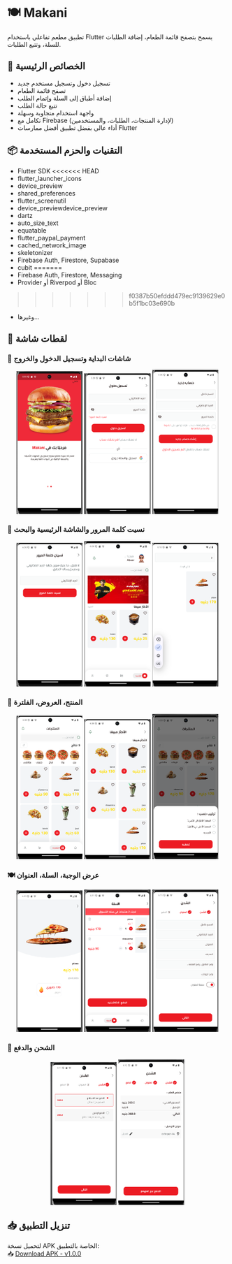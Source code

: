 # 🍽️ Makani

تطبيق مطعم تفاعلي باستخدام Flutter يسمح بتصفح قائمة الطعام، إضافة الطلبات للسلة، وتتبع الطلبات.

## 🚀 الخصائص الرئيسية

- تسجيل دخول وتسجيل مستخدم جديد
- تصفح قائمة الطعام
- إضافة أطباق إلى السلة وإتمام الطلب
- تتبع حالة الطلب
- واجهة استخدام متجاوبة وسهلة
- تكامل مع Firebase (لإدارة المنتجات، الطلبات، والمستخدمين)
- أداء عالي بفضل تطبيق أفضل ممارسات Flutter

## 📦 التقنيات والحزم المستخدمة

- Flutter SDK
<<<<<<< HEAD
- flutter_launcher_icons
- device_preview
- shared_preferences
- flutter_screenutil
- device_previewdevice_preview
- dartz
- auto_size_text
- equatable
- flutter_paypal_payment
- cached_network_image
- skeletonizer
- Firebase Auth, Firestore, Supabase
- cubit 
=======
- Firebase Auth, Firestore, Messaging
- Provider أو Riverpod أو Bloc
>>>>>>> f0387b50efddd479ec9139629e0b5f1bc03e690b
- وغيرها...

## 📸 لقطات شاشة

### 🧭 شاشات البداية وتسجيل الدخول والخروج

<div align="center">
  <img src="screenshots/onbording.png" width="30%" />
  <img src="screenshots/login.png" width="30%" />
  <img src="screenshots/logout.png" width="30%" />
</div>

### 🔐 نسيت كلمة المرور والشاشة الرئيسية والبحث

<div align="center">
  <img src="screenshots/forgetpass.png" width="30%" />
  <img src="screenshots/home.png" width="30%" />
  <img src="screenshots/search.png" width="30%" />
</div>

### 🍔 المنتج، العروض، الفلترة

<div align="center">
  <img src="screenshots/product.png" width="30%" />
  <img src="screenshots/moreselling.png" width="30%" />
  <img src="screenshots/filter.png" width="30%" />
</div>

### 🍽️ عرض الوجبة، السلة، العنوان

<div align="center">
  <img src="screenshots/display.png" width="30%" />
  <img src="screenshots/cart.png" width="30%" />
  <img src="screenshots/address.png" width="30%" />
</div>

### 🚚 الشحن والدفع

<div align="center">
  <img src="screenshots/sheping.png" width="30%" />
  <img src="screenshots/check.png" width="30%" />
</div>


## 📥 تنزيل التطبيق

لتحميل نسخة APK الخاصة بالتطبيق:  
📥 [Download APK - v1.0.0](build/app/outputs/flutter-apk/app-release.apk)


